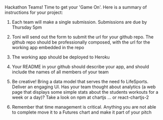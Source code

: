 Hackathon Teams! Time to get your 'Game On'. Here is a summary of instructions for your project:
1. Each team will make a single submission. Submissions are due by Thursday 5pm

2. Toni will send out the form to submit the url for your github repo. The github repo should be professionally composed, with the url for the working app embedded in the repo

3. The working app should be deployed to Heroku
4. Your README in your github should describe your app, and should include the names of all members of your team

5. Be creative! Bring a data model that serves the need fo LifeSports. Deliver an engaging UI. Has your team thought about analytics (a web page that displays some simple stats about the students workouts for a week or a day)? Take a look on npm at chartjs ... or react-chartjs-2

6. Remember that time management is critical. Anything you are not able to complete move it to a Futures chart and make it part of your pitch 